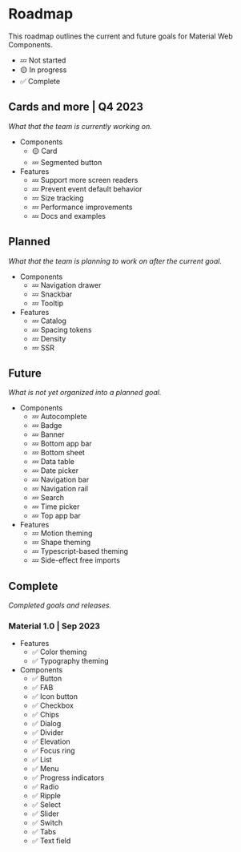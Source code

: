 <!-- catalog-only-start --><!-- ---
name: Roadmap
title: Roadmap
order: 3
-----><!-- catalog-only-end -->

# Roadmap

<!-- go/mwc-roadmap -->

<!--*
# Document freshness: For more information, see go/fresh-source.
freshness: { owner: 'lizmitchell' reviewed: '2023-09-11' }
*-->

<!-- [TOC] -->

This roadmap outlines the current and future goals for Material Web Components.

<!--#include file="../googlers/roadmap.md" -->

*   💤 Not started
*   🟡 In progress
*   ✅ Complete

## Cards and more | Q4 2023

_What that the team is currently working on._

*   Components
    *   🟡 Card
    *   💤 Segmented button
*   Features
    *   💤 Support more screen readers
    *   💤 Prevent event default behavior
    *   💤 Size tracking
    *   💤 Performance improvements
    *   💤 Docs and examples

## Planned

_What that the team is planning to work on after the current goal._

*   Components
    *   💤 Navigation drawer
    *   💤 Snackbar
    *   💤 Tooltip
*   Features
    *   💤 Catalog
    *   💤 Spacing tokens
    *   💤 Density
    *   💤 SSR

## Future

_What is not yet organized into a planned goal._

*   Components
    *   💤 Autocomplete
    *   💤 Badge
    *   💤 Banner
    *   💤 Bottom app bar
    *   💤 Bottom sheet
    *   💤 Data table
    *   💤 Date picker
    *   💤 Navigation bar
    *   💤 Navigation rail
    *   💤 Search
    *   💤 Time picker
    *   💤 Top app bar
*   Features
    *   💤 Motion theming
    *   💤 Shape theming
    *   💤 Typescript-based theming
    *   💤 Side-effect free imports

## Complete

_Completed goals and releases._

### Material 1.0 | Sep 2023

*   Features
    *   ✅ Color theming
    *   ✅ Typography theming
*   Components
    *   ✅ Button
    *   ✅ FAB
    *   ✅ Icon button
    *   ✅ Checkbox
    *   ✅ Chips
    *   ✅ Dialog
    *   ✅ Divider
    *   ✅ Elevation
    *   ✅ Focus ring
    *   ✅ List
    *   ✅ Menu
    *   ✅ Progress indicators
    *   ✅ Radio
    *   ✅ Ripple
    *   ✅ Select
    *   ✅ Slider
    *   ✅ Switch
    *   ✅ Tabs
    *   ✅ Text field

